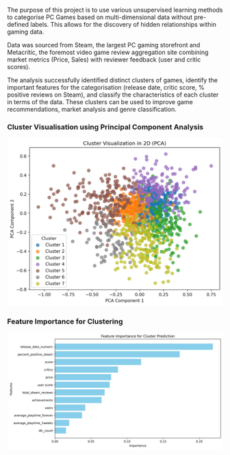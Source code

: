 The purpose of this project is to use various unsupervised learning methods to categorise PC Games based on multi-dimensional data without pre-defined labels. This allows for the discovery of hidden relationships within gaming data.

Data was sourced from Steam, the largest PC gaming storefront and Metacritic, the foremost video game review aggregation site combining market metrics (Price, Sales) with reviewer feedback (user and critic scores).

The analysis successfully identified distinct clusters of games, identify the important features for the categorisation (release date, critic score, % positive reviews on Steam), and classify the characteristics of each cluster in terms of the data. These clusters can be used to improve game recommendations, market analysis and genre classification.

<h3>Cluster Visualisation using Principal Component Analysis</h3>

![Cluster Visualisation using Principal Component Analysis](graphs/cluster_pca.png)
<br>
<h3>Feature Importance for Clustering</h3>

![Feature Importance](graphs/feature_importance.png)
<br>
